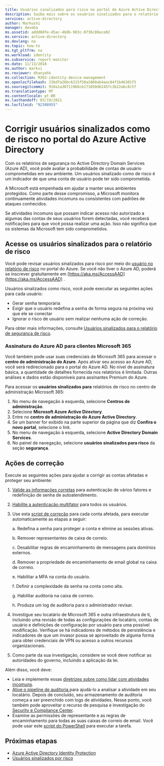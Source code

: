 ```yaml
---
title: Usuários sinalizados para risco no portal de Azure Active Directory | Microsoft Docs
description: Saiba mais sobre os usuários sinalizados para o relatório de risco na segurança no portal do Azure Active Directory
services: active-directory
author: MarkusVi
manager: daveba
ms.assetid: addd60fe-d5ac-4b8b-983c-0736c80ace02
ms.service: active-directory
ms.devlang: na
ms.topic: how-to
ms.tgt_pltfrm: na
ms.workload: identity
ms.subservice: report-monitor
ms.date: 11/13/2018
ms.author: markvi
ms.reviewer: dhanyahk
ms.collection: M365-identity-device-management
ms.openlocfilehash: 23bd7a26bc6215f50a2860ab4aac84f1b46301f5
ms.sourcegitcommit: 910a1a38711966cb171050db245fc3b22abc8c5f
ms.translationtype: MT
ms.contentlocale: pt-BR
ms.lasthandoff: 03/19/2021
ms.locfileid: "92308955"
---
```

# <a name="remediate-users-flagged-for-risk-in-the-azure-active-directory-portal"></a>Corrigir usuários sinalizados como de risco no portal do Azure Active Directory

Com os relatórios de segurança no Active Directory Domain Services (Azure AD), você pode avaliar a probabilidade de contas de usuário comprometidas em seu ambiente. Um usuários sinalizado como de risco é um indicador de que uma conta de usuário pode ter sido comprometida.

A Microsoft está empenhada em ajudar a manter seus ambientes protegidos. Como parte desse compromisso, a Microsoft monitora continuamente atividades incomuns ou consistentes com padrões de ataques conhecidos. 

Se atividades incomuns que possam indicar acesso não autorizado a algumas das contas de seus usuários forem detectadas, você receberá notificações para que você possa realizar uma ação. Isso não significa que os sistemas da Microsoft tem sido comprometidos.

## <a name="access-the-users-flagged-for-risk-report"></a>Acesse os usuários sinalizados para o relatório de risco

Você pode revisar usuários sinalizados para risco por meio do [usuário no relatório de risco](https://portal.azure.com/#blade/Microsoft_AAD_IAM/ActiveDirectoryMenuBlade/RiskyUsers) no portal do Azure. Se você não tiver o Azure AD, poderá se inscrever gratuitamente em [https://aka.ms/AccessAAD](https://aka.ms/AccessAAD) . 

Usuários sinalizados como risco, você pode executar as seguintes ações para cada usuário:

- Gerar senha temporária
- Exigir que o usuário redefina a senha de forma segura na próxima vez que ele se conectar
- Ignorar o risco de usuário sem realizar nenhuma ação de correção.

Para obter mais informações, consulte [Usuários sinalizados para o relatório de segurança de risco](../identity-protection/overview-identity-protection.md).

### <a name="azure-ad-subscription-for-microsoft-365-customers"></a>Assinatura do Azure AD para clientes Microsoft 365

Você também pode usar suas credenciais de Microsoft 365 para acessar o **centro de administração do Azure**. Após ativar seu acesso ao Azure AD, você será redirecionado para o portal do Azure AD. No nível de assinatura básica, a quantidade de detalhes fornecida nos relatórios é limitada. Outras análises e dados estão disponíveis para assinantes Premium do Azure.

Para acessar os **usuários sinalizados para** relatórios de risco no centro de administração Microsoft 365:

1.  No menu de navegação à esquerda, selecione **Centros de administração**. 
2.  Selecione **Microsoft Azure Active Directory**.
3.  Entre no **centro de administração do Azure Active Directory**.
4.  Se um banner for exibido na parte superior da página que diz **Confira o novo portal**, selecione o link.
4.  No menu de navegação à esquerda, selecione **Active Directory Domain Services**. 
5.  No painel de navegação, selecione **usuários sinalizados para risco** da seção **segurança**.

## <a name="remediation-actions"></a>Ações de correção

Execute as seguintes ações para ajudar a corrigir as contas afetadas e proteger seu ambiente:

1.  [Valide as informações corretas](https://aka.ms/MFAValid) para autenticação de vários fatores e redefinição de senha de autoatendimento. 
2.  [Habilite a autenticação multifator](/microsoft-365/admin/security-and-compliance/set-up-multi-factor-authentication) para todos os usuários. 
3.  Use esta [script de correção](https://aka.ms/remediate) para cada conta afetada, para executar automaticamente as etapas a seguir: 

    a. Redefina a senha para proteger a conta e elimine as sessões ativas.

    b. Remover representantes de caixa de correio.

    c. Desabilitar regras de encaminhamento de mensagens para domínios externos.

    d. Remover a propriedade de encaminhamento de email global na caixa de correio.

    e. Habilitar a MFA na conta do usuário.

    f. Definir a complexidade da senha na conta como alta.

    g. Habilitar auditoria na caixa de correio.

    h. Produza um log de auditoria para o administrador revisar.

4. Investigue seu locatário de Microsoft 365 e outra infraestrutura de ti, incluindo uma revisão de todas as configurações de locatário, contas de usuário e definições de configuração por usuário para uma possível modificação. Verifique se há indicadores de métodos de persistência e indicadores de que um invasor possa se aproveitado de alguma forma para obter credenciais de VPN ou acesso a outros recursos organizacionais. 

5.  Como parte da sua investigação, considere se você deve notificar as autoridades do governo, incluindo a aplicação da lei.

Além disso, você deve:

- Leia e implemente essas [diretrizes sobre como lidar com atividades incomuns](/archive/blogs/office365security/how-to-fix-a-compromised-hacked-microsoft-office-365-account). 
- [ Ative o pipeline de auditoria ](/archive/blogs/office365security/using-office-365-activity-data-to-improve-your-cybersecurity-stance-and-capability) para ajudá-lo a analisar a atividade em seu locatário. Depois de concluído, seu armazenamento de auditoria começa a ser preenchido com logs de atividades. Nesse ponto, você também pode aproveitar o recurso de pesquisa e investigação do [Security e Compliance Center](https://aka.ms/sccsearch). 
- Examine as permissões de representante e as regras de encaminhamento para todas as suas caixas de correio de email. Você pode usar este [script do PowerShell](https://aka.ms/delegateforwardrules) para executar a tarefa. 

## <a name="next-steps"></a>Próximas etapas

* [Azure Active Directory Identity Protection](../identity-protection/overview-identity-protection.md)
* [Usuários sinalizados por risco](../identity-protection/overview-identity-protection.md)